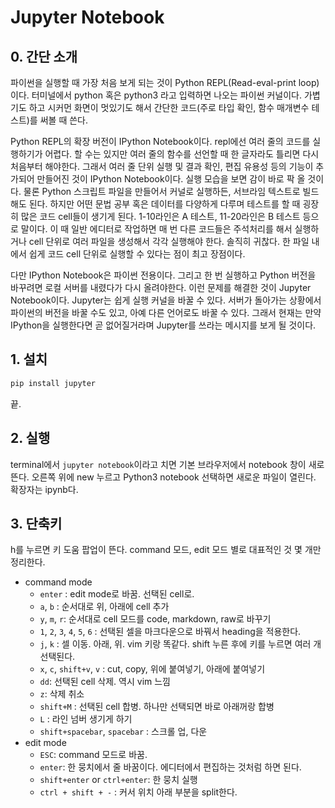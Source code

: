 # Jupyter Notebook

## 0. 간단 소개

파이썬을 실행할 때 가장 처음 보게 되는 것이 Python REPL(Read-eval-print loop)이다. 터미널에서 python 혹은 python3 라고 입력하면 나오는 파이썬 커널이다. 가볍기도 하고 시커먼 화면이 멋있기도 해서 간단한 코드(주로 타입 확인, 함수 매개변수 테스트)를 써볼 때 쓴다.

Python REPL의 확장 버전이 IPython Notebook이다. repl에선 여러 줄의 코드를 실행하기가 어렵다. 할 수는 있지만 여러 줄의 함수를 선언할 때 한 글자라도 틀리면 다시 처음부터 해야한다. 그래서 여러 줄 단위 실행 및 결과 확인, 편집 유용성 등의 기능이 추가되어 만들어진 것이 IPython Notebook이다. 실행 모습을 보면 감이 바로 팍 올 것이다. 물론 Python 스크립트 파일을 만들어서 커널로 실행하든, 서브라임 텍스트로 빌드해도 된다. 하지만 어떤 문법 공부 혹은 데이터를 다양하게 다루며 테스트를 할 때 굉장히 많은 코드 cell들이 생기게 된다. 1-10라인은 A 테스트, 11-20라인은 B 테스트 등으로 말이다. 이 때 일반 에디터로 작업하면 매 번 다른 코드들은 주석처리를 해서 실행하거나 cell 단위로 여러 파일을 생성해서 각각 실행해야 한다. 솔직히 귀찮다. 한 파일 내에서 쉽게 코드 cell 단위로 실행할 수 있다는 점이 최고 장점이다.

다만 IPython Notebook은 파이썬 전용이다. 그리고 한 번 실행하고 Python 버전을 바꾸려면 로컬 서버를 내렸다가 다시 올려야한다. 이런 문제를 해결한 것이 Jupyter Notebook이다. Jupyter는 쉽게 실행 커널을 바꿀 수 있다. 서버가 돌아가는 상황에서 파이썬의 버전을 바꿀 수도 있고, 아예 다른 언어로도 바꿀 수 있다. 그래서 현재는 만약 IPython을 실행한다면 곧 없어질거라며 Jupyter를 쓰라는 메시지를 보게 될 것이다.

## 1. 설치

```sh
pip install jupyter
```

끝.

## 2. 실행

terminal에서 `jupyter notebook`이라고 치면 기본 브라우저에서 notebook 창이 새로 뜬다. 오른쪽 위에 new 누르고 Python3 notebook 선택하면 새로운 파일이 열린다. 확장자는 ipynb다.

## 3. 단축키

h를 누르면 키 도움 팝업이 뜬다. command 모드, edit 모드 별로 대표적인 것 몇 개만 정리한다.

- command mode
    + `enter` : edit mode로 바꿈. 선택된 cell로.
    + `a`, `b` : 순서대로 위, 아래에 cell 추가
    + `y`, `m`, `r`: 순서대로 cell 모드를 code, markdown, raw로 바꾸기
    + `1`, `2`, `3`, `4`, `5`, `6` : 선택된 셀을 마크다운으로 바꿔서 heading을 적용한다.
    + `j`, `k` : 셀 이동. 아래, 위. vim 키랑 똑같다. shift 누른 후에 키를 누르면 여러 개 선택된다.
    + `x`, `c`, `shift+v`, `v` : cut, copy, 위에 붙여넣기, 아래에 붙여넣기
    + `dd`: 선택된 cell 삭제. 역시 vim 느낌
    + `z`: 삭제 취소
    + `shift+M` : 선택된 cell 합병. 하나만 선택되면 바로 아래꺼랑 합병
    + `L` : 라인 넘버 생기게 하기
    + `shift+spacebar`, `spacebar` : 스크롤 업, 다운
- edit mode
    + `ESC`: command 모드로 바꿈.
    + `enter`: 한 뭉치에서 줄 바꿈이다. 에디터에서 편집하는 것처럼 하면 된다.
    + `shift+enter` or `ctrl+enter`: 한 뭉치 실행
    + `ctrl + shift + -` : 커서 위치 아래 부분을 split한다.
